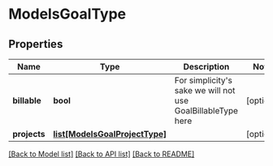 # ModelsGoalType

## Properties

Name | Type | Description | Notes
------------ | ------------- | ------------- | -------------
**billable** | **bool** | For simplicity&#39;s sake we will not use GoalBillableType here | [optional] 
**projects** | [**list[ModelsGoalProjectType]**](ModelsGoalProjectType.md) |  | [optional] 

[[Back to Model list]](../README.md#documentation-for-models) [[Back to API list]](../README.md#documentation-for-api-endpoints) [[Back to README]](../README.md)



